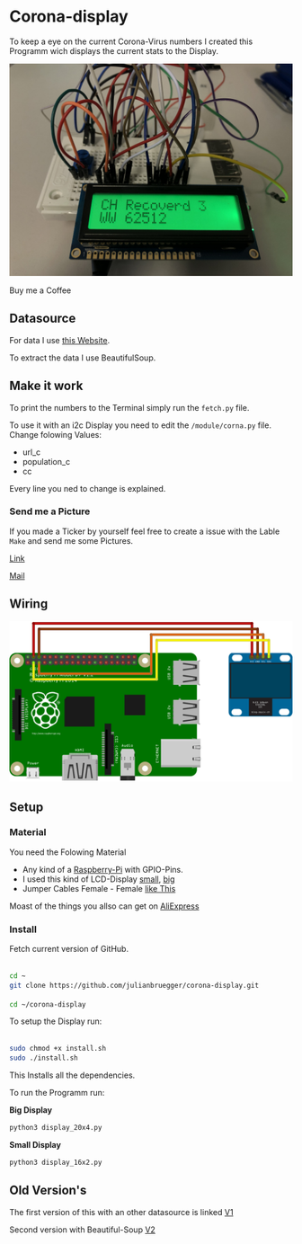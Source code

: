 # Corona-display

To keep a eye on the current Corona-Virus numbers I created this Programm wich displays the current stats to the Display.

<img src="./data/IMG.jpg">

Buy me a Coffee
<a href="https://ko-fi.com/julianbruegger">
<img stc="https://uploads-ssl.webflow.com/5c14e387dab576fe667689cf/5cac59d00ca8b5409de931cd_support3.gif">
</a>
## Datasource

For data I use [this Website](https://corona.help/).

To extract the data I use BeautifulSoup.

## Make it work

To print the numbers to the Terminal simply run the `fetch.py` file.

To use it with an i2c Display you need to edit the `/module/corna.py` file. 
Change folowing Values:
- url_c
- population_c
- cc

Every line you ned to change is explained. 
 
### Send me a Picture 
If you made a Ticker by yourself feel free to create a issue with the Lable `Make` and send me some Pictures.

[Link](https://github.com/julianbruegger/corona-display/issues/new?assignees=&labels=Make&template=i-made-one.md&title=I+made+one)

[Mail](mailto:jul.bruegger@gmail.com)
## Wiring

<img src="./data/i2c.png">

## Setup

### Material 

You need the Folowing Material

- Any kind of a [Raspberry-Pi](https://thepihut.com/collections/raspberry-pi) with GPIO-Pins.
- I used this kind of LCD-Display [small](https://thepihut.com/products/i2c-16x2-arduino-lcd-display-module), [big](https://thepihut.com/products/i2c-20x4-arduino-lcd-display-module)
- Jumper Cables Female - Female [like This](https://thepihut.com/products/thepihuts-jumper-bumper-pack-120pcs-dupont-wire)


Moast of the things you allso can get on [AliExpress](https://aliexpress.com)

### Install

Fetch current version of GitHub.

```sh

cd ~
git clone https://github.com/julianbruegger/corona-display.git

cd ~/corona-display
```

To setup the Display run:

```sh

sudo chmod +x install.sh
sudo ./install.sh

```

This Installs all the dependencies.

To run the Programm run:

**Big Display**
```sh 
python3 display_20x4.py
```

**Small Display**
```sh
python3 display_16x2.py 
```


## Old Version's

The first version of this with an other datasource is linked [V1](https://github.com/julianbruegger/corona-display/tree/V1)

Second version with Beautiful-Soup [V2](https://github.com/julianbruegger/corona-display/tree/V2)
